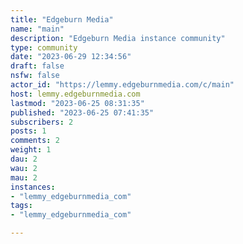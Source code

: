 ```yaml
---
title: "Edgeburn Media" 
name: "main"
description: "Edgeburn Media instance community"
type: community
date: "2023-06-29 12:34:56"
draft: false
nsfw: false
actor_id: "https://lemmy.edgeburnmedia.com/c/main"
host: lemmy.edgeburnmedia.com
lastmod: "2023-06-25 08:31:35"
published: "2023-06-25 07:41:35"
subscribers: 2
posts: 1
comments: 2
weight: 1
dau: 2
wau: 2
mau: 2
instances:
- "lemmy_edgeburnmedia_com"
tags: 
- "lemmy_edgeburnmedia_com"

---
```

